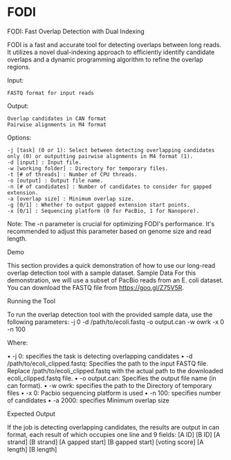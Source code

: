 # FODI
FODI: Fast Overlap Detection with Dual Indexing

FODI is a fast and accurate tool for detecting overlaps between long reads. It utilizes a novel dual-indexing approach to efficiently identify candidate overlaps and a dynamic programming algorithm to refine the overlap regions.

Input:

    FASTQ format for input reads

Output:

    Overlap candidates in CAN format
    Pairwise alignments in M4 format

Options:

    -j [task] (0 or 1): Select between detecting overlapping candidates only (0) or outputting pairwise alignments in M4 format (1).
    -d [input] : Input file.
    -w [working folder] : Directory for temporary files.
    -t [# of threads] : Number of CPU threads.
    -o [output] : Output file name.
    -n [# of candidates] : Number of candidates to consider for gapped extension.
    -a [overlap size] : Minimum overlap size.
    -g [0/1] : Whether to output gapped extension start points.
    -x [0/1] : Sequencing platform (0 for PacBio, 1 for Nanopore).

Note: The -n parameter is crucial for optimizing FODI's performance. It's recommended to adjust this parameter based on genome size and read length.

Demo

This section provides a quick demonstration of how to use our long-read overlap detection tool with a sample dataset.
Sample Data
For this demonstration, we will use a subset of PacBio reads from an E. coli dataset. You can download the FASTQ file from https://goo.gl/Z75V5R.

Running the Tool

To run the overlap detection tool with the provided sample data, use the following parameters:
-j 0 -d /path/to/ecoli.fastq -o output.can -w owrk -x 0 -n 100

Where:

•	-j 0: specifies the task is detecting overlapping candidates
•	-d /path/to/ecoli_clipped.fastq: Specifies the path to the input FASTQ file. Replace /path/to/ecoli_clipped.fastq with the actual path to the downloaded ecoli_clipped.fastq file.
•	-o output.can: Specifies the output file name (in can format).
•	-w owrk: specifies the path to the Directory of temporary files
•	-x 0: Pacbio sequencing platform is used
•	-n 100: specifies number of candidates
•	-a 2000: specifies Minimum overlap size

Expected Output

If the job is detecting overlapping candidates, the results are output in can format, each result of which occupies one line and 9 fields:
[A ID] [B ID] [A strand] [B strand] [A gapped start] [B gapped start] [voting score] [A length] [B length]

